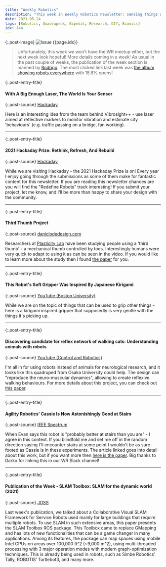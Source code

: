 ```yaml
---
title: "Weekly Robotics"
description: "This week in Weekly Robotics newsletter: sensing things with lasers, the third thumb project, kirigami-inspired gripper and more!"
date: 2021-05-24
tags: [Robotics, Quadrupeds, Bipedal, Research, DIY, Bionics]
idx: 144
---
```


{:.post-image}
![Issue {{page.idx}}](/img/headers/{{page.idx}}.jpg "Issue {{page.idx}}")

> Unfortunately, this week we won't have the WR meetup either, but the next week look hopeful! More details coming in a week! As usual in the past couple of weeks, the publication of the week section is manned by [Rodrigo](https://www.linkedin.com/in/rodrigo-lopes-catto/). The most clicked link last week was [the album showing robots everywhere](https://www.theatlantic.com/photo/2021/05/photos-robots-are-everywhere/618823/) with 18.8% opens!

{:.post-entry-title}
#### With A Big Enough Laser, The World Is Your Sensor

{:.post-source}
[Hackaday](https://hackaday.com/2021/05/21/with-a-big-enough-laser-the-world-is-your-sensor/)

Here is an interesting idea from the team behind Vibrosight++ - use laser aimed at reflective markers to monitor vibration and estimate city 'behaviours' (e.g. traffic passing on a bridge, fan working).

----

{:.post-entry-title}
#### 2021 Hackaday Prize: Rethink, Refresh, And Rebuild

{:.post-source}
[Hackaday](https://hackaday.com/2021/05/18/2021-hackaday-prize-rethink-refresh-and-rebuild/)

While we are visiting Hackaday - the 2021 Hackaday Prize is on! Every year I enjoy going through the submissions as some of them make for fantastic content for this newsletter. If you are reading this newsletter chances are you will find the "Redefine Robots" track interesting! If you submit your project, let me know, and I'll be more than happy to share your design with the community.

----

{:.post-entry-title}
#### Third Thumb Project

{:.post-source}
[daniclodedesign.com](https://www.daniclodedesign.com/thethirdthumb)

Researchers at [Plasticity Lab](https://plasticity-lab.com/) have been studying people using a 'third thumb' - a mechanical thumb controlled by toes. Interestingly humans were very quick to adapt to using it as can be seen in the video. If you would like to learn more about the study then I found [the paper](https://www.biorxiv.org/content/10.1101/2020.06.16.151944v1) for you.

----

{:.post-entry-title}
#### This Robot's Soft Gripper Was Inspired By Japanese Kirigami

{:.post-source}
[YouTube (Boston University)](https://youtu.be/UerxNyu147g)

While we are on the topic of things that can be used to grip other things - here is a kirigami inspired gripper that supposedly is very gentle with the things it's picking up.

----

{:.post-entry-title}
#### Discovering candidate for reflex network of walking cats: Understanding animals with robots

{:.post-source}
[YouTube (Control and Robotics)](https://youtu.be/-iLHRhvDccA)

I'm all in for using robots instead of animals for neurological research, and it looks like this quadruped from Osaka University could help. The design can "reproduce the neuro-muscular dynamics", allowing to create reflexive walking behaviours. For more details about this project, you can check out [this paper](https://www.frontiersin.org/articles/10.3389/fnbot.2021.636864/full).

----

{:.post-entry-title}
#### Agility Robotics' Cassie Is Now Astonishingly Good at Stairs

{:.post-source}
[IEEE Spectrum](https://spectrum.ieee.org/automaton/robotics/humanoids/agility-robotics-cassie-stairs)

When Evan says this robot is "probably better at stairs than you are" - I agree in this context. If you blindfold me and set me off in the random direction saying I'll encounter stairs at some point I wouldn't be as sure-footed as Cassie is in these experiments. The article linked goes into detail about this work, but if you want more then [here is the paper](https://arxiv.org/pdf/2105.08328.pdf). Big thanks to Darko for linking this in our WR Slack channel!

----

{:.post-entry-title}
#### Publication of the Week - SLAM Toolbox: SLAM for the dynamic world (2021)

{:.post-source}
[JOSS](https://joss.theoj.org/papers/10.21105/joss.02783)

Last week's publication, we talked about a Collaborative Visual SLAM Framework for Service Robots used mainly for large buildings that require multiple robots. To use SLAM in such extensive areas, this paper presents the SLAM Toolbox ROS package. This Toolbox came to replace GMapping and has lots of new functionalities that can be a game changer in many applications. Among its features, the package can map spaces using mobile Intel CPUs on areas over  100,000 ft^2 (~9,000 m^2), using multi-threaded processing with 3 major operation modes with modern graph-optimization techniques. This is already being used in robots, such as Simbe Robotics’ Tally, ROBOTIS’ Turtlebot3, and many more.
